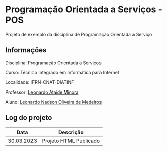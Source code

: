 # Programação Orientada a Serviços - POS
Projeto de exemplo da disciplina de Programação Orientada a Serviço

## Informações
Disciplina: Programação Orientada a Serviços


Curso: Técnico Integrado em Informática para Internet


Localidade: IFRN-CNAT-DIATINF


Professor: [Leonardo Ataide Minora](https://github.com/leonardo-minora)


Aluno: [Leonardo Nadson Oliveira de Medeiros](https://github.com/leonardo-nadson)

## Log do projeto
| Data | Descrição |
| --- | --- |
| 30.03.2023 | Projeto HTML Publicado|

